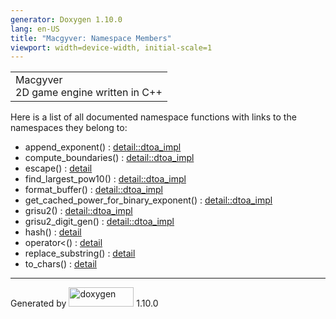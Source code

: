 ```yaml
---
generator: Doxygen 1.10.0
lang: en-US
title: "Macgyver: Namespace Members"
viewport: width=device-width, initial-scale=1
---
```


<div id="top">

<div id="titlearea">

<table data-cellspacing="0" data-cellpadding="0">
<colgroup>
<col style="width: 100%" />
</colgroup>
<tbody>
<tr id="projectrow" class="odd">
<td id="projectalign"><div id="projectname">
Macgyver
</div>
<div id="projectbrief">
2D game engine written in C++
</div></td>
</tr>
</tbody>
</table>

</div>

<div id="main-nav">

</div>

</div>

<div class="contents">

<div class="textblock">

Here is a list of all documented namespace functions with links to the
namespaces they belong to:

</div>

- append_exponent() : <a
  href="namespacedetail_1_1dtoa__impl.html#aec9f6655c3b629aeb0e8c887aea5da87"
  class="el">detail::dtoa_impl</a>
- compute_boundaries() : <a
  href="namespacedetail_1_1dtoa__impl.html#a6a5ccf11847aab7a0f42f587b33935df"
  class="el">detail::dtoa_impl</a>
- escape() : <a href="namespacedetail.html#af2a9ce4740e0b45d33129e2c8e53a0a8"
  class="el">detail</a>
- find_largest_pow10() : <a
  href="namespacedetail_1_1dtoa__impl.html#a04eb234a28617519974fc962cd4da666"
  class="el">detail::dtoa_impl</a>
- format_buffer() : <a
  href="namespacedetail_1_1dtoa__impl.html#afab91abfdd1cdf43cc2fcd5b9c4a7456"
  class="el">detail::dtoa_impl</a>
- get_cached_power_for_binary_exponent() : <a
  href="namespacedetail_1_1dtoa__impl.html#a29ae6574f6be09a5c8ab08da9a3f71b4"
  class="el">detail::dtoa_impl</a>
- grisu2() : <a
  href="namespacedetail_1_1dtoa__impl.html#ad549352ed1a9676a092d143a2daa3dee"
  class="el">detail::dtoa_impl</a>
- grisu2_digit_gen() : <a
  href="namespacedetail_1_1dtoa__impl.html#ae877aa13ab872c99a1c614e5e1524807"
  class="el">detail::dtoa_impl</a>
- hash() : <a href="namespacedetail.html#a9dd43d16a6a490b032ceaca358755a29"
  class="el">detail</a>
- operator\<() : <a href="namespacedetail.html#aac7ca91589afb0bad68baec5949daaa2"
  class="el">detail</a>
- replace_substring() : <a href="namespacedetail.html#a6fd295e53b1dd4f46e235e6afee26d5e"
  class="el">detail</a>
- to_chars() : <a href="namespacedetail.html#a3f0588f1a546b169113e6e1e293168f4"
  class="el">detail</a>

</div>

------------------------------------------------------------------------

<span class="small">Generated
by [<img src="doxygen.svg" class="footer" width="104" height="31"
alt="doxygen" />](https://www.doxygen.org/index.html) 1.10.0</span>
